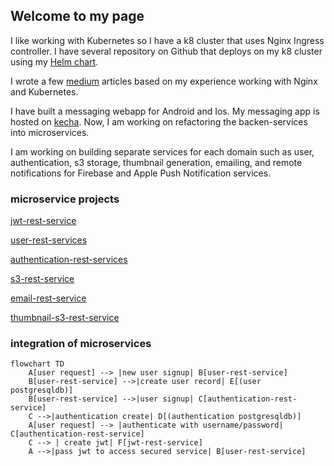 ## Welcome to my page

I like working with Kubernetes so I have a k8 cluster that uses Nginx Ingress controller.
I have several repository on Github that deploys on my k8 cluster using
my [Helm chart](https://github.com/sonamsamdupkhangsar/sonam-helm-chart).

I wrote a few [medium](https://medium.com/@sonamhava) articles based on my experience working with Nginx and Kubernetes.

I have built a messaging webapp for Android and Ios.  My messaging app is hosted
on [kecha](https://kecha.sonam.cloud).  Now, I am working on refactoring the backen-services
into microservices.  

I am working on building separate services for each domain
such as user, authentication, s3 storage, thumbnail generation, emailing, and remote notifications for Firebase and Apple Push Notification services.

### microservice projects
[jwt-rest-service](https://github.com/sonamsamdupkhangsar/jwt-rest-service)

[user-rest-services](https://github.com/sonamsamdupkhangsar/user-rest-service)

[authentication-rest-services](https://github.com/sonamsamdupkhangsar/authentication-rest-service)

[s3-rest-service](https://github.com/sonamsamdupkhangsar/s3-rest-service)

[email-rest-service](https://github.com/sonamsamdupkhangsar/email-rest-service)

[thumbnail-s3-rest-service](https://github.com/sonamsamdupkhangsar/thumbnail-s3-rest-service)

### integration of microservices
```mermaid
flowchart TD
    A[user request] --> |new user signup| B[user-rest-service]
    B[user-rest-service] -->|create user record| E[(user postgresqldb)]
    B[user-rest-service] -->|user signup| C[authentication-rest-service]
    C -->|authentication create| D[(authentication postgresqldb)]    
    A[user request] --> |authenticate with username/password| C[authentication-rest-service]
    C --> | create jwt| F[jwt-rest-service]
    A -->|pass jwt to access secured service| B[user-rest-service]

```